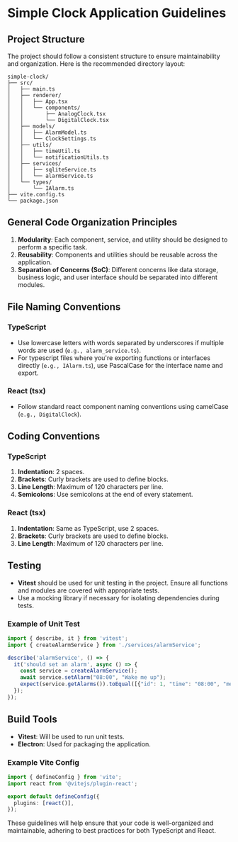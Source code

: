 # Simple Clock Application Guidelines

## Project Structure

The project should follow a consistent structure to ensure maintainability and organization. Here is the recommended directory layout:

```plaintext
simple-clock/
├── src/
│   ├── main.ts
│   ├── renderer/
│   │   ├── App.tsx
│   │   └── components/
│   │       ├── AnalogClock.tsx
│   │       └── DigitalClock.tsx
│   ├── models/
│   │   ├── AlarmModel.ts
│   │   └── ClockSettings.ts
│   ├── utils/
│   │   ├── timeUtil.ts
│   │   └── notificationUtils.ts
│   ├── services/
│   │   ├── sqliteService.ts
│   │   └── alarmService.ts
│   └── types/
│       └── IAlarm.ts
├── vite.config.ts
└── package.json
```

## General Code Organization Principles

1. **Modularity**: Each component, service, and utility should be designed to perform a specific task.
2. **Reusability**: Components and utilities should be reusable across the application.
3. **Separation of Concerns (SoC)**: Different concerns like data storage, business logic, and user interface should be separated into different modules.

## File Naming Conventions

### TypeScript

- Use lowercase letters with words separated by underscores if multiple words are used (`e.g., alarm_service.ts`).
- For typescript files where you're exporting functions or interfaces directly (`e.g., IAlarm.ts`), use PascalCase for the interface name and export.

### React (tsx)

- Follow standard react component naming conventions using camelCase (`e.g., DigitalClock`).

## Coding Conventions

### TypeScript

1. **Indentation**: 2 spaces.
2. **Brackets**: Curly brackets are used to define blocks.
3. **Line Length**: Maximum of 120 characters per line.
4. **Semicolons**: Use semicolons at the end of every statement.

### React (tsx)

1. **Indentation**: Same as TypeScript, use 2 spaces.
2. **Brackets**: Curly brackets are used to define blocks.
3. **Line Length**: Maximum of 120 characters per line.

## Testing

- **Vitest** should be used for unit testing in the project. Ensure all functions and modules are covered with appropriate tests.
- Use a mocking library if necessary for isolating dependencies during tests.

### Example of Unit Test
```ts
import { describe, it } from 'vitest';
import { createAlarmService } from './services/alarmService';

describe('alarmService', () => {
  it('should set an alarm', async () => {
    const service = createAlarmService();
    await service.setAlarm("08:00", "Wake me up");
    expect(service.getAlarms()).toEqual([{"id": 1, "time": "08:00", "message": "Wake me up"}]);
  });
});
```

## Build Tools

- **Vitest**: Will be used to run unit tests.
- **Electron**: Used for packaging the application.

### Example Vite Config
```ts
import { defineConfig } from 'vite';
import react from '@vitejs/plugin-react';

export default defineConfig({
  plugins: [react()],
});
```

These guidelines will help ensure that your code is well-organized and maintainable, adhering to best practices for both TypeScript and React.